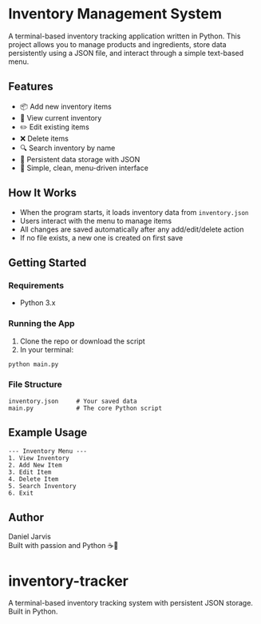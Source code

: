 # Inventory Management System

A terminal-based inventory tracking application written in Python. This project allows you to manage products and ingredients, store data persistently using a JSON file, and interact through a simple text-based menu.

## Features

- 📦 Add new inventory items  
- 👀 View current inventory  
- ✏️ Edit existing items  
- ❌ Delete items  
- 🔍 Search inventory by name  
- 💾 Persistent data storage with JSON  
- 🧠 Simple, clean, menu-driven interface  

## How It Works

- When the program starts, it loads inventory data from `inventory.json`  
- Users interact with the menu to manage items  
- All changes are saved automatically after any add/edit/delete action  
- If no file exists, a new one is created on first save  

## Getting Started

### Requirements

- Python 3.x

### Running the App

1. Clone the repo or download the script
2. In your terminal:

```bash
python main.py
```

### File Structure

```
inventory.json     # Your saved data
main.py            # The core Python script
```

## Example Usage

```
--- Inventory Menu ---
1. View Inventory
2. Add New Item
3. Edit Item
4. Delete Item
5. Search Inventory
6. Exit
```

## Author

Daniel Jarvis  
Built with passion and Python ☕🐍
# inventory-tracker
A terminal-based inventory tracking system with persistent JSON storage. Built in Python.
